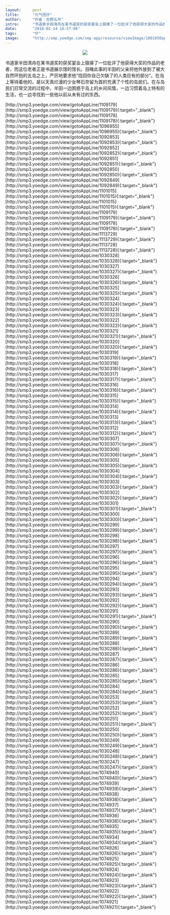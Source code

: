 ```yaml
---
layout:     post
title:      "元气囝仔"
author:     "作者：吉野五月"
intro:      "书道家半田清舟在某书道奖的获奖宴会上狠揍了一位批评了他获得大奖的作品的老者，而这位老者正是书道展示馆的馆长。目睹此事的半田的父亲将他外放到了被大自然环抱的五岛之上，严厉地要求他“找回你自己欠缺了的人类应有的部分”。在岛上等待着他的，是以天真烂漫的少女琴石奈留为首的充满了个性的岛民们。在与岛民们日常交流的过程中，半田一边困惑于岛上的乡间风情，一边习惯着岛上特有的生活，也一边寻找到一些他以前从未有过的东西。"
date:       "2018-02-14 16:57:06"
tags:       "仔"
image:      "http://smp.yoedge.com/smp-app/resource/viewImage/1001050appline.png"
---
```

<div style="text-align: center">
<p><img src="http://smp.yoedge.com/smp-app/resource/viewImage/1001050appline.png"/></p>
</div>
<p class="post-meta">
<span>书道家半田清舟在某书道奖的获奖宴会上狠揍了一位批评了他获得大奖的作品的老者，而这位老者正是书道展示馆的馆长。目睹此事的半田的父亲将他外放到了被大自然环抱的五岛之上，严厉地要求他“找回你自己欠缺了的人类应有的部分”。在岛上等待着他的，是以天真烂漫的少女琴石奈留为首的充满了个性的岛民们。在与岛民们日常交流的过程中，半田一边困惑于岛上的乡间风情，一边习惯着岛上特有的生活，也一边寻找到一些他以前从未有过的东西。</span>
</p>
[http://smp3.yoedge.com/view/gotoAppLine/1109179](http://smp3.yoedge.com/view/gotoAppLine/1109179){:target="_blank"}
[http://smp3.yoedge.com/view/gotoAppLine/1109178](http://smp3.yoedge.com/view/gotoAppLine/1109178){:target="_blank"}
[http://smp3.yoedge.com/view/gotoAppLine/1096955](http://smp3.yoedge.com/view/gotoAppLine/1096955){:target="_blank"}
[http://smp3.yoedge.com/view/gotoAppLine/1092853](http://smp3.yoedge.com/view/gotoAppLine/1092853){:target="_blank"}
[http://smp3.yoedge.com/view/gotoAppLine/1092852](http://smp3.yoedge.com/view/gotoAppLine/1092852){:target="_blank"}
[http://smp3.yoedge.com/view/gotoAppLine/1092851](http://smp3.yoedge.com/view/gotoAppLine/1092851){:target="_blank"}
[http://smp3.yoedge.com/view/gotoAppLine/1092850](http://smp3.yoedge.com/view/gotoAppLine/1092850){:target="_blank"}
[http://smp3.yoedge.com/view/gotoAppLine/1092849](http://smp3.yoedge.com/view/gotoAppLine/1092849){:target="_blank"}
[http://smp3.yoedge.com/view/gotoAppLine/1101015](http://smp3.yoedge.com/view/gotoAppLine/1101015){:target="_blank"}
[http://smp3.yoedge.com/view/gotoAppLine/1101015](http://smp3.yoedge.com/view/gotoAppLine/1101015){:target="_blank"}
[http://smp3.yoedge.com/view/gotoAppLine/1109179](http://smp3.yoedge.com/view/gotoAppLine/1109179){:target="_blank"}
[http://smp3.yoedge.com/view/gotoAppLine/1109178](http://smp3.yoedge.com/view/gotoAppLine/1109178){:target="_blank"}
[http://smp3.yoedge.com/view/gotoAppLine/1113729](http://smp3.yoedge.com/view/gotoAppLine/1113729){:target="_blank"}
[http://smp3.yoedge.com/view/gotoAppLine/1113728](http://smp3.yoedge.com/view/gotoAppLine/1113728){:target="_blank"}
[http://smp3.yoedge.com/view/gotoAppLine/1030328](http://smp3.yoedge.com/view/gotoAppLine/1030328){:target="_blank"}
[http://smp3.yoedge.com/view/gotoAppLine/1030327](http://smp3.yoedge.com/view/gotoAppLine/1030327){:target="_blank"}
[http://smp3.yoedge.com/view/gotoAppLine/1030326](http://smp3.yoedge.com/view/gotoAppLine/1030326){:target="_blank"}
[http://smp3.yoedge.com/view/gotoAppLine/1030325](http://smp3.yoedge.com/view/gotoAppLine/1030325){:target="_blank"}
[http://smp3.yoedge.com/view/gotoAppLine/1030324](http://smp3.yoedge.com/view/gotoAppLine/1030324){:target="_blank"}
[http://smp3.yoedge.com/view/gotoAppLine/1030323](http://smp3.yoedge.com/view/gotoAppLine/1030323){:target="_blank"}
[http://smp3.yoedge.com/view/gotoAppLine/1030322](http://smp3.yoedge.com/view/gotoAppLine/1030322){:target="_blank"}
[http://smp3.yoedge.com/view/gotoAppLine/1030321](http://smp3.yoedge.com/view/gotoAppLine/1030321){:target="_blank"}
[http://smp3.yoedge.com/view/gotoAppLine/1030320](http://smp3.yoedge.com/view/gotoAppLine/1030320){:target="_blank"}
[http://smp3.yoedge.com/view/gotoAppLine/1030319](http://smp3.yoedge.com/view/gotoAppLine/1030319){:target="_blank"}
[http://smp3.yoedge.com/view/gotoAppLine/1030318](http://smp3.yoedge.com/view/gotoAppLine/1030318){:target="_blank"}
[http://smp3.yoedge.com/view/gotoAppLine/1030317](http://smp3.yoedge.com/view/gotoAppLine/1030317){:target="_blank"}
[http://smp3.yoedge.com/view/gotoAppLine/1030316](http://smp3.yoedge.com/view/gotoAppLine/1030316){:target="_blank"}
[http://smp3.yoedge.com/view/gotoAppLine/1030315](http://smp3.yoedge.com/view/gotoAppLine/1030315){:target="_blank"}
[http://smp3.yoedge.com/view/gotoAppLine/1030314](http://smp3.yoedge.com/view/gotoAppLine/1030314){:target="_blank"}
[http://smp3.yoedge.com/view/gotoAppLine/1030313](http://smp3.yoedge.com/view/gotoAppLine/1030313){:target="_blank"}
[http://smp3.yoedge.com/view/gotoAppLine/1030312](http://smp3.yoedge.com/view/gotoAppLine/1030312){:target="_blank"}
[http://smp3.yoedge.com/view/gotoAppLine/1030307](http://smp3.yoedge.com/view/gotoAppLine/1030307){:target="_blank"}
[http://smp3.yoedge.com/view/gotoAppLine/1030306](http://smp3.yoedge.com/view/gotoAppLine/1030306){:target="_blank"}
[http://smp3.yoedge.com/view/gotoAppLine/1030305](http://smp3.yoedge.com/view/gotoAppLine/1030305){:target="_blank"}
[http://smp3.yoedge.com/view/gotoAppLine/1030304](http://smp3.yoedge.com/view/gotoAppLine/1030304){:target="_blank"}
[http://smp3.yoedge.com/view/gotoAppLine/1030303](http://smp3.yoedge.com/view/gotoAppLine/1030303){:target="_blank"}
[http://smp3.yoedge.com/view/gotoAppLine/1030302](http://smp3.yoedge.com/view/gotoAppLine/1030302){:target="_blank"}
[http://smp3.yoedge.com/view/gotoAppLine/1030301](http://smp3.yoedge.com/view/gotoAppLine/1030301){:target="_blank"}
[http://smp3.yoedge.com/view/gotoAppLine/1030300](http://smp3.yoedge.com/view/gotoAppLine/1030300){:target="_blank"}
[http://smp3.yoedge.com/view/gotoAppLine/1030299](http://smp3.yoedge.com/view/gotoAppLine/1030299){:target="_blank"}
[http://smp3.yoedge.com/view/gotoAppLine/1030298](http://smp3.yoedge.com/view/gotoAppLine/1030298){:target="_blank"}
[http://smp3.yoedge.com/view/gotoAppLine/1030297](http://smp3.yoedge.com/view/gotoAppLine/1030297){:target="_blank"}
[http://smp3.yoedge.com/view/gotoAppLine/1030296](http://smp3.yoedge.com/view/gotoAppLine/1030296){:target="_blank"}
[http://smp3.yoedge.com/view/gotoAppLine/1030295](http://smp3.yoedge.com/view/gotoAppLine/1030295){:target="_blank"}
[http://smp3.yoedge.com/view/gotoAppLine/1030294](http://smp3.yoedge.com/view/gotoAppLine/1030294){:target="_blank"}
[http://smp3.yoedge.com/view/gotoAppLine/1030293](http://smp3.yoedge.com/view/gotoAppLine/1030293){:target="_blank"}
[http://smp3.yoedge.com/view/gotoAppLine/1030292](http://smp3.yoedge.com/view/gotoAppLine/1030292){:target="_blank"}
[http://smp3.yoedge.com/view/gotoAppLine/1030291](http://smp3.yoedge.com/view/gotoAppLine/1030291){:target="_blank"}
[http://smp3.yoedge.com/view/gotoAppLine/1030290](http://smp3.yoedge.com/view/gotoAppLine/1030290){:target="_blank"}
[http://smp3.yoedge.com/view/gotoAppLine/1030289](http://smp3.yoedge.com/view/gotoAppLine/1030289){:target="_blank"}
[http://smp3.yoedge.com/view/gotoAppLine/1030288](http://smp3.yoedge.com/view/gotoAppLine/1030288){:target="_blank"}
[http://smp3.yoedge.com/view/gotoAppLine/1030287](http://smp3.yoedge.com/view/gotoAppLine/1030287){:target="_blank"}
[http://smp3.yoedge.com/view/gotoAppLine/1030286](http://smp3.yoedge.com/view/gotoAppLine/1030286){:target="_blank"}
[http://smp3.yoedge.com/view/gotoAppLine/1030285](http://smp3.yoedge.com/view/gotoAppLine/1030285){:target="_blank"}
[http://smp3.yoedge.com/view/gotoAppLine/1030284](http://smp3.yoedge.com/view/gotoAppLine/1030284){:target="_blank"}
[http://smp3.yoedge.com/view/gotoAppLine/1030253](http://smp3.yoedge.com/view/gotoAppLine/1030253){:target="_blank"}
[http://smp3.yoedge.com/view/gotoAppLine/1030252](http://smp3.yoedge.com/view/gotoAppLine/1030252){:target="_blank"}
[http://smp3.yoedge.com/view/gotoAppLine/1030251](http://smp3.yoedge.com/view/gotoAppLine/1030251){:target="_blank"}
[http://smp3.yoedge.com/view/gotoAppLine/1030250](http://smp3.yoedge.com/view/gotoAppLine/1030250){:target="_blank"}
[http://smp3.yoedge.com/view/gotoAppLine/1030249](http://smp3.yoedge.com/view/gotoAppLine/1030249){:target="_blank"}
[http://smp3.yoedge.com/view/gotoAppLine/1030248](http://smp3.yoedge.com/view/gotoAppLine/1030248){:target="_blank"}
[http://smp3.yoedge.com/view/gotoAppLine/1030247](http://smp3.yoedge.com/view/gotoAppLine/1030247){:target="_blank"}
[http://smp3.yoedge.com/view/gotoAppLine/1074940](http://smp3.yoedge.com/view/gotoAppLine/1074940){:target="_blank"}
[http://smp3.yoedge.com/view/gotoAppLine/1074939](http://smp3.yoedge.com/view/gotoAppLine/1074939){:target="_blank"}
[http://smp3.yoedge.com/view/gotoAppLine/1074938](http://smp3.yoedge.com/view/gotoAppLine/1074938){:target="_blank"}
[http://smp3.yoedge.com/view/gotoAppLine/1074937](http://smp3.yoedge.com/view/gotoAppLine/1074937){:target="_blank"}
[http://smp3.yoedge.com/view/gotoAppLine/1074936](http://smp3.yoedge.com/view/gotoAppLine/1074936){:target="_blank"}
[http://smp3.yoedge.com/view/gotoAppLine/1074935](http://smp3.yoedge.com/view/gotoAppLine/1074935){:target="_blank"}
[http://smp3.yoedge.com/view/gotoAppLine/1074934](http://smp3.yoedge.com/view/gotoAppLine/1074934){:target="_blank"}
[http://smp3.yoedge.com/view/gotoAppLine/1074926](http://smp3.yoedge.com/view/gotoAppLine/1074926){:target="_blank"}
[http://smp3.yoedge.com/view/gotoAppLine/1074925](http://smp3.yoedge.com/view/gotoAppLine/1074925){:target="_blank"}
[http://smp3.yoedge.com/view/gotoAppLine/1074924](http://smp3.yoedge.com/view/gotoAppLine/1074924){:target="_blank"}
[http://smp3.yoedge.com/view/gotoAppLine/1074923](http://smp3.yoedge.com/view/gotoAppLine/1074923){:target="_blank"}
[http://smp3.yoedge.com/view/gotoAppLine/1074922](http://smp3.yoedge.com/view/gotoAppLine/1074922){:target="_blank"}
[http://smp3.yoedge.com/view/gotoAppLine/1074921](http://smp3.yoedge.com/view/gotoAppLine/1074921){:target="_blank"}


